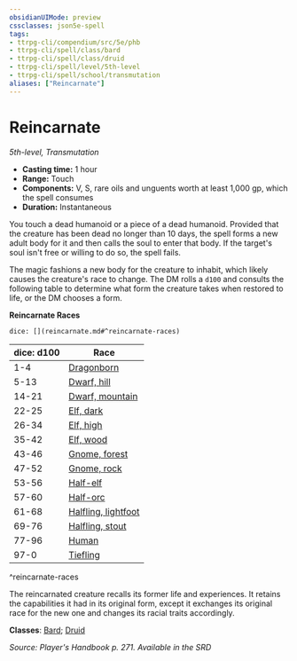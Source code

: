 ```yaml
---
obsidianUIMode: preview
cssclasses: json5e-spell
tags:
- ttrpg-cli/compendium/src/5e/phb
- ttrpg-cli/spell/class/bard
- ttrpg-cli/spell/class/druid
- ttrpg-cli/spell/level/5th-level
- ttrpg-cli/spell/school/transmutation
aliases: ["Reincarnate"]
---
```

# Reincarnate
*5th-level, Transmutation*  

- **Casting time:** 1 hour
- **Range:** Touch
- **Components:** V, S, rare oils and unguents worth at least 1,000 gp, which the spell consumes
- **Duration:** Instantaneous

You touch a dead humanoid or a piece of a dead humanoid. Provided that the creature has been dead no longer than 10 days, the spell forms a new adult body for it and then calls the soul to enter that body. If the target's soul isn't free or willing to do so, the spell fails.

The magic fashions a new body for the creature to inhabit, which likely causes the creature's race to change. The DM rolls a `d100` and consults the following table to determine what form the creature takes when restored to life, or the DM chooses a form.

**Reincarnate Races**

`dice: [](reincarnate.md#^reincarnate-races)`

| dice: d100 | Race |
|------------|------|
| 1-4 | [Dragonborn](3-Mechanics/CLI/races/dragonborn.md) |
| 5-13 | [Dwarf, hill](3-Mechanics/CLI/races/dwarf-hill.md) |
| 14-21 | [Dwarf, mountain](3-Mechanics/CLI/races/dwarf-mountain.md) |
| 22-25 | [Elf, dark](3-Mechanics/CLI/races/elf-drow.md) |
| 26-34 | [Elf, high](3-Mechanics/CLI/races/elf-high.md) |
| 35-42 | [Elf, wood](3-Mechanics/CLI/races/elf-wood.md) |
| 43-46 | [Gnome, forest](3-Mechanics/CLI/races/gnome-forest.md) |
| 47-52 | [Gnome, rock](3-Mechanics/CLI/races/gnome-rock.md) |
| 53-56 | [Half-elf](3-Mechanics/CLI/races/half-elf.md) |
| 57-60 | [Half-orc](3-Mechanics/CLI/races/half-orc.md) |
| 61-68 | [Halfling, lightfoot](3-Mechanics/CLI/races/halfling-lightfoot.md) |
| 69-76 | [Halfling, stout](3-Mechanics/CLI/races/halfling-stout.md) |
| 77-96 | [Human](3-Mechanics/CLI/races/human.md) |
| 97-0 | [Tiefling](3-Mechanics/CLI/races/tiefling.md) |
^reincarnate-races

The reincarnated creature recalls its former life and experiences. It retains the capabilities it had in its original form, except it exchanges its original race for the new one and changes its racial traits accordingly.

**Classes**: [Bard](list-spells-classes-bard); [Druid](list-spells-classes-druid)

*Source: Player's Handbook p. 271. Available in the <span title='Systems Reference Document (5.1)'>SRD</span>*